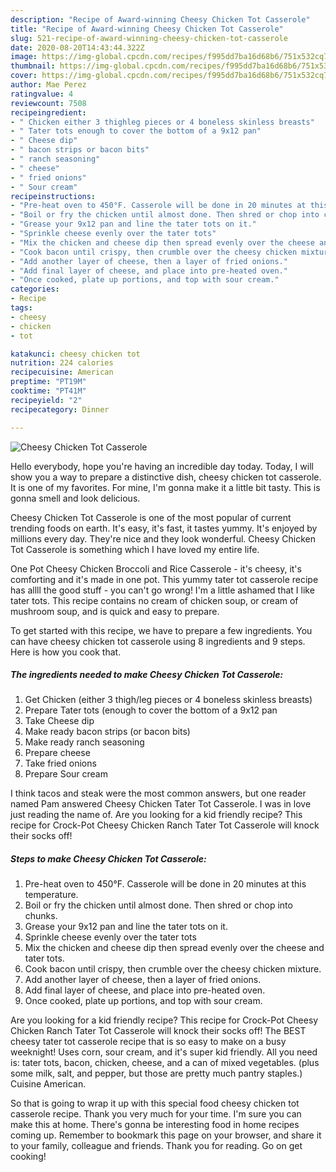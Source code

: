 ```yaml
---
description: "Recipe of Award-winning Cheesy Chicken Tot Casserole"
title: "Recipe of Award-winning Cheesy Chicken Tot Casserole"
slug: 521-recipe-of-award-winning-cheesy-chicken-tot-casserole
date: 2020-08-20T14:43:44.322Z
image: https://img-global.cpcdn.com/recipes/f995dd7ba16d68b6/751x532cq70/cheesy-chicken-tot-casserole-recipe-main-photo.jpg
thumbnail: https://img-global.cpcdn.com/recipes/f995dd7ba16d68b6/751x532cq70/cheesy-chicken-tot-casserole-recipe-main-photo.jpg
cover: https://img-global.cpcdn.com/recipes/f995dd7ba16d68b6/751x532cq70/cheesy-chicken-tot-casserole-recipe-main-photo.jpg
author: Mae Perez
ratingvalue: 4
reviewcount: 7508
recipeingredient:
- " Chicken either 3 thighleg pieces or 4 boneless skinless breasts"
- " Tater tots enough to cover the bottom of a 9x12 pan"
- " Cheese dip"
- " bacon strips or bacon bits"
- " ranch seasoning"
- " cheese"
- " fried onions"
- " Sour cream"
recipeinstructions:
- "Pre-heat oven to 450°F. Casserole will be done in 20 minutes at this temperature."
- "Boil or fry the chicken until almost done. Then shred or chop into chunks."
- "Grease your 9x12 pan and line the tater tots on it."
- "Sprinkle cheese evenly over the tater tots"
- "Mix the chicken and cheese dip then spread evenly over the cheese and tater tots."
- "Cook bacon until crispy, then crumble over the cheesy chicken mixture."
- "Add another layer of cheese, then a layer of fried onions."
- "Add final layer of cheese, and place into pre-heated oven."
- "Once cooked, plate up portions, and top with sour cream."
categories:
- Recipe
tags:
- cheesy
- chicken
- tot

katakunci: cheesy chicken tot 
nutrition: 224 calories
recipecuisine: American
preptime: "PT19M"
cooktime: "PT41M"
recipeyield: "2"
recipecategory: Dinner

---
```



![Cheesy Chicken Tot Casserole](https://img-global.cpcdn.com/recipes/f995dd7ba16d68b6/751x532cq70/cheesy-chicken-tot-casserole-recipe-main-photo.jpg)

Hello everybody, hope you're having an incredible day today. Today, I will show you a way to prepare a distinctive dish, cheesy chicken tot casserole. It is one of my favorites. For mine, I'm gonna make it a little bit tasty. This is gonna smell and look delicious.

Cheesy Chicken Tot Casserole is one of the most popular of current trending foods on earth. It's easy, it's fast, it tastes yummy. It's enjoyed by millions every day. They're nice and they look wonderful. Cheesy Chicken Tot Casserole is something which I have loved my entire life.

One Pot Cheesy Chicken Broccoli and Rice Casserole - it&#39;s cheesy, it&#39;s comforting and it&#39;s made in one pot. This yummy tater tot casserole recipe has allll the good stuff - you can&#39;t go wrong! I&#39;m a little ashamed that I like tater tots. This recipe contains no cream of chicken soup, or cream of mushroom soup, and is quick and easy to prepare.


To get started with this recipe, we have to prepare a few ingredients. You can have cheesy chicken tot casserole using 8 ingredients and 9 steps. Here is how you cook that.

<!--inarticleads1-->

##### The ingredients needed to make Cheesy Chicken Tot Casserole:

1. Get  Chicken (either 3 thigh/leg pieces or 4 boneless skinless breasts)
1. Prepare  Tater tots (enough to cover the bottom of a 9x12 pan
1. Take  Cheese dip
1. Make ready  bacon strips (or bacon bits)
1. Make ready  ranch seasoning
1. Prepare  cheese
1. Take  fried onions
1. Prepare  Sour cream


I think tacos and steak were the most common answers, but one reader named Pam answered Cheesy Chicken Tater Tot Casserole. I was in love just reading the name of. Are you looking for a kid friendly recipe? This recipe for Crock-Pot Cheesy Chicken Ranch Tater Tot Casserole will knock their socks off! 

<!--inarticleads2-->

##### Steps to make Cheesy Chicken Tot Casserole:

1. Pre-heat oven to 450°F. Casserole will be done in 20 minutes at this temperature.
1. Boil or fry the chicken until almost done. Then shred or chop into chunks.
1. Grease your 9x12 pan and line the tater tots on it.
1. Sprinkle cheese evenly over the tater tots
1. Mix the chicken and cheese dip then spread evenly over the cheese and tater tots.
1. Cook bacon until crispy, then crumble over the cheesy chicken mixture.
1. Add another layer of cheese, then a layer of fried onions.
1. Add final layer of cheese, and place into pre-heated oven.
1. Once cooked, plate up portions, and top with sour cream.


Are you looking for a kid friendly recipe? This recipe for Crock-Pot Cheesy Chicken Ranch Tater Tot Casserole will knock their socks off! The BEST cheesy tater tot casserole recipe that is so easy to make on a busy weeknight! Uses corn, sour cream, and it&#39;s super kid friendly. All you need is: tater tots, bacon, chicken, cheese, and a can of mixed vegetables. (plus some milk, salt, and pepper, but those are pretty much pantry staples.) Cuisine American. 

So that is going to wrap it up with this special food cheesy chicken tot casserole recipe. Thank you very much for your time. I'm sure you can make this at home. There's gonna be interesting food in home recipes coming up. Remember to bookmark this page on your browser, and share it to your family, colleague and friends. Thank you for reading. Go on get cooking!
